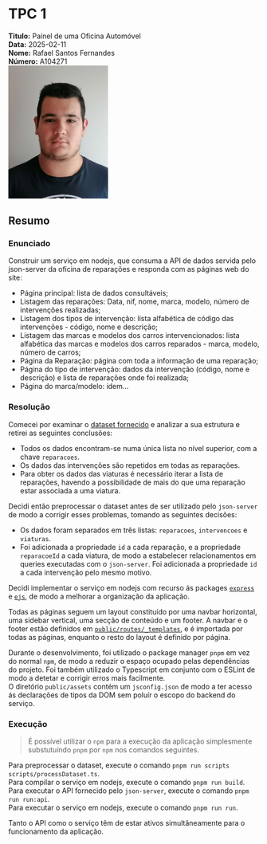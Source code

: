 # TPC 1

**Titulo:** Painel de uma Oficina Automóvel  
**Data:**  2025-02-11  
**Nome:** Rafael Santos Fernandes  
**Número:** A104271  
<img src="../assets/img/foto.jpg" alt="foto" width="200" />

## Resumo
### Enunciado
Construir um serviço em nodejs, que consuma a API de dados servida pelo json-server da oficina de reparações e responda com as páginas web do site:
- Página principal: lista de dados consultáveis;
- Listagem das reparações: Data, nif, nome, marca, modelo, número de intervenções realizadas;
- Listagem dos tipos de intervenção: lista alfabética de código das intervenções - código, nome e descrição;
- Listagem das marcas e modelos dos carros intervencionados: lista alfabética das marcas e modelos dos carros reparados - marca, modelo, número de carros;
- Página da Reparação: página com toda a informação de uma reparação;
- Página do tipo de intervenção: dados da intervenção (código, nome e descrição) e lista de reparações onde foi realizada;
- Página do marca/modelo: idem...

### Resolução
Comecei por examinar o [dataset fornecido](./dataset/dataset_reparacoes.json) e analizar a sua estrutura e retirei as seguintes conclusões:
- Todos os dados encontram-se numa única lista no nível superior, com a chave `reparacoes`.
- Os dados das intervenções são repetidos em todas as reparações.
- Para obter os dados das viaturas é necessário iterar a lista de reparações, havendo a possibilidade de mais do que uma reparação estar associada a uma viatura.

Decidi então preprocessar o dataset antes de ser utilizado pelo `json-server` de modo a corrigir esses problemas, tomando as seguintes decisões:
- Os dados foram separados em três listas: `reparacoes`, `intervencoes` e `viaturas`.
- Foi adicionada a propriedade `id` a cada reparação, e a propriedade `reparacoeId` a cada viatura, de modo a estabelecer relacionamentos em queries executadas com o `json-server`. Foi adicionada a propriedade `id` a cada intervenção pelo mesmo motivo.

Decidi implementar o serviço em nodejs com recurso ás packages [`express`](https://npmjs.com/package/express) e [`ejs`](https://npmjs.com/package/ejs), de modo a melhorar a organização da aplicação.

Todas as páginas seguem um layout constituído por uma navbar horizontal, uma sidebar vertical, uma secção de conteúdo e um footer. A navbar e o footer estão definidos em [`public/routes/_templates`](./public/routes/_templates), e é importada por todas as páginas, enquanto o resto do layout é definido por página.

Durante o desenvolvimento, foi utilizado o package manager `pnpm` em vez do normal `npm`, de modo a reduzir o espaço ocupado pelas dependências do projeto. Foi também utilizado o Typescript em conjunto com o ESLint de modo a detetar e corrigir erros mais facilmente.  
O diretório `public/assets` contém um `jsconfig.json` de modo a ter acesso ás declarações de tipos da DOM sem poluír o escopo do backend do serviço.


### Execução

> É possível utilizar o `npm` para a execução da aplicação simplesmente substutuíndo `pnpm` por `npm` nos comandos seguintes.

Para preprocessar o dataset, execute o comando `pnpm run scripts scripts/processDataset.ts`.  
Para compilar o serviço em nodejs, execute o comando `pnpm run build`.  
Para executar o API fornecido pelo `json-server`, execute o comando `pnpm run run:api`.  
Para executar o serviço em nodejs, execute o comando `pnpm run run`.  

Tanto o API como o serviço têm de estar ativos simultâneamente para o funcionamento da aplicação.

